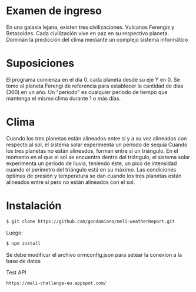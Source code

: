 # Examen de ingreso
En una galaxia lejana, existen tres civilizaciones. Vulcanos Ferengis y Betasoides. Cada civilización vive en paz en su respectivo planeta. Dominan la predicción del clima mediante un complejo sistema informático

# Suposiciones
El programa comienza en el día 0. cada planeta desde su eje Y en 0.
Se tomo al planeta Ferengi de referencia para establecer la cantidad de dias (360) en un año.
Un "período" es cualquier periodo de tiempo que mantenga el mismo clima durante 1 o más días.

# Clima
Cuando los tres planetas están alineados entre sí y a su vez alineados con respecto al sol, el sistema solar experimenta un período de sequía
Cuando los tres planetas no están alineados, forman entre sí un triángulo.
En el momento en el que el sol se encuentra dentro del triángulo, el sistema solar experimenta un período de lluvia, teniendo éste, un pico de intensidad cuando el perímetro del triángulo está en su máximo.
Las condiciones óptimas de presión y temperatura se dan cuando los tres planetas están alineados entre sí pero no están alineados con el sol.
# Instalación

```sh
$ git clone https://github.com/gondamiano/meli-weatherReport.git
```
Luego:

```sh
$ npm install
```

Se debe modificar el archivo ormconfig.json para setear la conexion a la base de datos

Test API

```sh
https://meli-challenge-eu.appspot.com/
```
